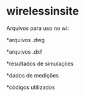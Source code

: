 # wirelessinsite

<bold>Arquivos para uso no wi:</bold>

*arquivos .dwg

*arquivos .dxf

*resultados de simulações

*dados de medições

*códigos utilizados
